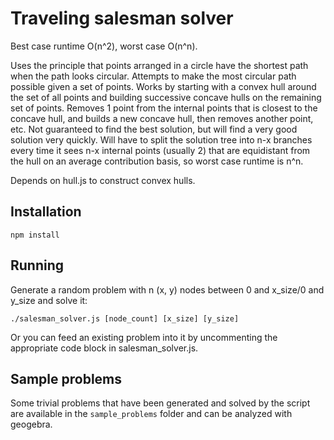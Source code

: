 # Traveling salesman solver

Best case runtime O(n^2), worst case O(n^n).

Uses the principle that points arranged in a circle have the shortest path when the path looks circular. Attempts to make the most circular path possible given a set of points.
Works by starting with a convex hull around the set of all points and building successive concave hulls on the remaining set of points. Removes 1 point from the internal points that is closest to the concave hull, and builds a new concave hull, then removes another point, etc. Not guaranteed to find the best solution, but will find a very good solution very quickly. Will have to split the solution tree into n-x branches every time it sees n-x internal points (usually 2) that are equidistant from the hull on an average contribution basis, so worst case runtime is n^n.

Depends on hull.js to construct convex hulls.

## Installation

```
npm install
```

## Running

Generate a random problem with n (x, y) nodes between 0 and x_size/0 and y_size and solve it:

```
./salesman_solver.js [node_count] [x_size] [y_size]
```

Or you can feed an existing problem into it by uncommenting the appropriate code block in salesman_solver.js.


## Sample problems

Some trivial problems that have been generated and solved by the script are available in the `sample_problems` folder and can be analyzed with geogebra.
